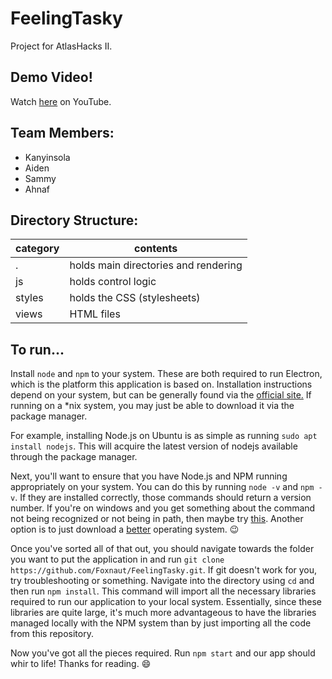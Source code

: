 # FeelingTasky
Project for AtlasHacks II. 

## Demo Video!
Watch [here](https://www.youtube.com/watch?v=Tjfr8At5-d0) on YouTube.

## Team Members:
- Kanyinsola 
- Aiden
- Sammy
- Ahnaf

## Directory Structure:

| category | contents                                  |
|----------|-------------------------------------------|
| . 	   | holds main directories and rendering 	   |
| js       | holds  control logic 					   |
| styles   | holds the CSS (stylesheets)               | 
| views    | HTML files                                | 

## To run...

Install `node` and `npm` to your system. These are both required to run Electron, which is the platform this application is based on. Installation instructions depend on your system, but can be generally found via the [official site.](https://nodejs.org/en/download/) If running on a *nix system, you may just be able to download it via the package manager.

For example, installing Node.js on Ubuntu is as simple as running `sudo apt install nodejs`. This will acquire the latest version of nodejs available through the package manager.

Next, you'll want to ensure that you have Node.js and NPM running appropriately on your system. You can do this by running `node -v` and `npm -v`. If they are installed correctly, those commands should return a version number. If you're on windows and you get something about the command not being recognized or not being in path, then maybe try [this](https://medium.com/@kevinmarkvi/how-to-add-executables-to-your-path-in-windows-5ffa4ce61a53). Another option is to just download a [better](https://cdimage.debian.org/debian-cd/current/amd64/iso-cd/debian-10.10.0-amd64-netinst.iso) operating system. :wink:

Once you've sorted all of that out, you should navigate towards the folder you want to put the application in and run `git clone https://github.com/Foxnaut/FeelingTasky.git`. If git doesn't work for you, try troubleshooting or something. Navigate into the directory using `cd` and then run `npm install`. This command will import all the necessary libraries required to run our application to your local system. Essentially, since these libraries are quite large, it's much more advantageous to have the libraries managed locally with the NPM system than by just importing all the code from this repository.

Now you've got all the pieces required. Run `npm start` and our app should whir to life! Thanks for reading. :smile:
